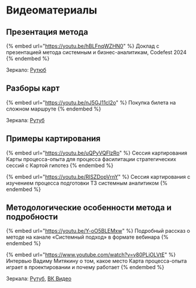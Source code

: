# Видеоматериалы

## Презентация метода

{% embed url="https://youtu.be/hBLFnqWZHN0" %}
Доклад с презентацией метода системным и бизнес-аналитикам, Codefest 2024
{% endembed %}

Зеркало: [Рутюб](https://rutube.ru/video/b3082f658c0a474948a2fe608f030284/)

## Разборы карт

{% embed url="https://youtu.be/nJ5GJ11cl2o" %}
Покупка билета на сложном маршруте
{% endembed %}

Зеркала: [Рутуб](https://rutube.ru/video/7f186ebae124a7db165565e15bdc9ecc/)



## Примеры картирования

{% embed url="https://youtu.be/uQPyVQFlzRo" %}
Сессия картирования Карты процесса-опыта для процесса фасилитации стратегических сессий с Картой гипотез
{% endembed %}

{% embed url="https://youtu.be/RlSZDopVrnY" %}
Сессия картирования с изучением процесса подготовки ТЗ системным аналитиком
{% endembed %}





## Методологические особенности метода и подробности

{% embed url="https://youtu.be/Y-oO5BLEMxw" %}
Подробный рассказ о методе на канале «Системный подход» в формате вебинара
{% endembed %}

{% embed url="https://www.youtube.com/watch?v=v80PLiOLVtE" %}
Интервью Вадиму Митякину о том, какое место Карта процесса-опыта играет в проектировании и почему работает
{% endembed %}

Зеркала: [Рутуб](https://rutube.ru/video/7d318d6322bc5353239804a20222f79a/), [ВК Видео](https://vk.com/video709926570_456239195)
